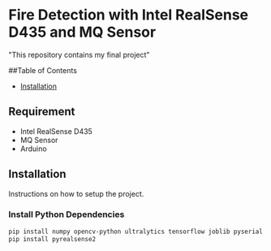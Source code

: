 # Fire Detection with Intel RealSense D435 and MQ Sensor

"This repository contains my final project"

##Table of Contents
- [Installation](#Installation)

## Requirement
- Intel RealSense D435
- MQ Sensor
- Arduino
  
## Installation
Instructions on how to setup the project.

### Install Python Dependencies
```sh
pip install numpy opencv-python ultralytics tensorflow joblib pyserial pandas openpyxl
pip install pyrealsense2
```




